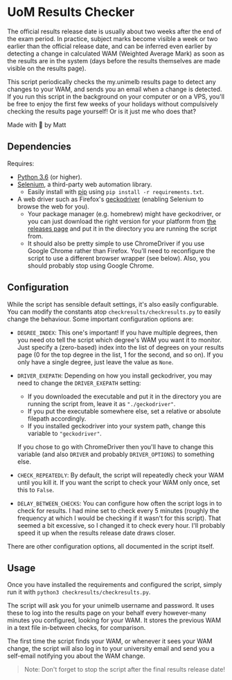 # UoM Results Checker

The official results release date is usually about two weeks after the end of the exam period. In practice, subject marks become visible a week or two earlier than the official release date, and can be inferred even earlier by detecting a change in calculated WAM (Weighted Average Mark) as soon as the results are in the system (days before the results themselves are made visible on the results page).

This script periodically checks the my.unimelb results page to detect any changes to your WAM, and sends you an email when a change is detected. If you run this script in the background on your computer or on a VPS, you'll be free to enjoy the first few weeks of your holidays without compulsively checking the results page yourself! Or is it just me who does that?

Made with :purple_heart: by Matt


## Dependencies

Requires:

* [Python 3.6](https://www.python.org/) (or higher).
* [Selenium](http://docs.seleniumhq.org/), a third-party web automation library. 
    * Easily install with [pip](https://pypi.python.org/pypi/pip) using `pip install -r requirements.txt`.
* A web driver such as Firefox's [geckodriver](https://github.com/mozilla/geckodriver) (enabling Selenium to browse the web for you).
    * Your package manager (e.g. homebrew) might have geckodriver, or you can just download the right version for your platform from [the releases page](https://github.com/mozilla/geckodriver/releases) and put it in the directory you are running the script from.
    * It should also be pretty simple to use ChromeDriver if you use Google Chrome rather than Firefox. You'll need to reconfigure the script to use a different browser wrapper (see below). Also, you should probably stop using Google Chrome.


## Configuration

While the script has sensible default settings, it's also easily configurable. You can modify the constants atop `checkresults/checkresults.py` to easily change the behaviour. Some important configuration options are:

* `DEGREE_INDEX`: This one's important! If you have multiple degrees, then you need oto tell the script which degree's WAM you want it to monitor. Just specify a (zero-based) index into the list of degrees on your results page (0 for the top degree in the list, 1 for the second, and so on). If you only have a single degree, just leave the value as `None`.

* `DRIVER_EXEPATH`: Depending on how you install geckodriver, you may need to change the `DRIVER_EXEPATH` setting:
    * If you downloaded the executable and put it in the directory you are running the script from, leave it as `"./geckodriver"`.
    * If you put the executable somewhere else, set a relative or absolute filepath accordingly.
    * If you installed geckodriver into your system path, change this variable to `"geckodriver"`.
    
    If you chose to go with ChromeDriver then you'll have to change this variable (and also `DRIVER` and probably `DRIVER_OPTIONS`) to something else.

* `CHECK_REPEATEDLY`: By default, the script will repeatedly check your WAM until you kill it. If you want the script to check your WAM only once, set this to `False`.

* `DELAY_BETWEEN_CHECKS`: You can configure how often the script logs in to check for results. I had mine set to check every 5 minutes (roughly the frequency at which I would be checking if it wasn't for this script). That seemed a bit excessive, so I changed it to check every hour. I'll probably speed it up when the results release date draws closer.

There are other configuration options, all documented in the script itself.

## Usage

Once you have installed the requirements and configured the script, simply run it with `python3 checkresults/checkresults.py`.

The script will ask you for your unimelb username and password. It uses these to log into the results page on your behalf every however-many minutes you configured, looking for your WAM. It stores the previous WAM in a text file in-between checks, for comparison.

The first time the script finds your WAM, or whenever it sees your WAM change, the script will also log in to your university email and send you a self-email notifying you about the WAM change.

> Note: Don't forget to stop the script after the final results release date!
